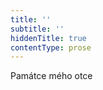 ```yaml
---
title: ''
subtitle: ''
hiddenTitle: true
contentType: prose
---
```


<section>

Památce mého otce

</section>
